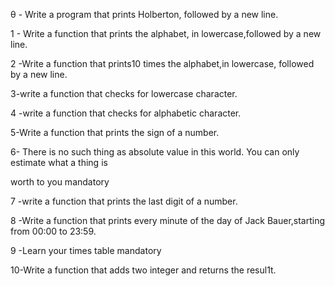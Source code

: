 θ - Write a program that prints Holberton, followed by a new line.

1 - Write a function that prints the alphabet, in lowercase,followed by a new line.

2 -Write a function that prints10 times the alphabet,in lowercase, followed by a new line.

3-write a function that checks for lowercase character.

4 -write a function that checks for alphabetic character.

5-Write a function that prints the sign of a number.

6- There is no such thing as absolute value in this world. You can only estimate what a thing is

worth to you mandatory

7 -write a function that prints the last digit of a number.

8 -Write a function that prints every minute of the day of Jack Bauer,starting from 00:00 to 23:59.

9 -Learn your times table mandatory

10-Write a function that adds two integer and returns the resul1t.

